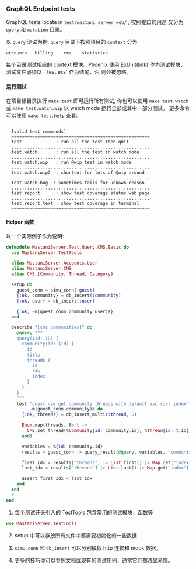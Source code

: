 
### GraphQL Endpoint tests

GraphQL tests locate in `test/mastani_server_web/` , 按照接口的用途
又分为 `query` 和 `mutation` 目录。

以 `query` 测试为例, `query` 目录下按照项目的 `context` 分为: 

```text
accounts   billing    cms    statistics
```

每个目录测试相应的 context 模块。Phoenix 使用 ExUnit(link) 作为测试模块，测试文件必须以 '_test.exs' 作为结尾，否
则会被忽略。

#### 运行测试

在项目根目录执行 `make test` 即可运行所有测试, 你也可以使用 `make test.watch` 或
`make test.watch.wip` 以 watch mode 运行全部或其中一部分测试。 更多命令可以使用
`make test.help` 查看: 

```text

  [valid test commands]
  ~~~~~~~~~~~~~~~~~~~~~~~~~~~~~~~~~~~~~~~~~~~~~~~~~~~~~
  test             : run all the test then quit
  .....................................................
  test.watch       : run all the test in watch mode
  .....................................................
  test.watch.wip   : run @wip test in watch mode
  .....................................................
  test.watch.wip2  : shortcut for lots of @wip around
  .....................................................
  test.watch.bug  : sometimes fails for unkown reason
  .....................................................
  test.report      : show test coverage status web page
  .....................................................
  test.report.text : show test coverage in terminal
  ~~~~~~~~~~~~~~~~~~~~~~~~~~~~~~~~~~~~~~~~~~~~~~~~~~~~~

```

#### Helper 函数

以一个实际例子作为说明: 

```elixir
defmodule MastaniServer.Test.Query.CMS.Basic do
  use MastaniServer.TestTools

  alias MastaniServer.Accounts.User
  alias MastaniServer.CMS
  alias CMS.{Community, Thread, Category}

  setup do
    guest_conn = simu_conn(:guest)
    {:ok, community} = db_insert(:community)
    {:ok, user} = db_insert(:user)

    {:ok, ~m(guest_conn community user)a}
  end

  describe "[cms communities]" do
    @query """
    query($id: ID) {
      community(id: $id) {
        id
        title
        threads {
          id
          raw
          index
        }
      }
    }
    """
    test "guest use get community threads with default asc sort index",
         ~m(guest_conn community)a do
      {:ok, threads} = db_insert_multi(:thread, 5)

      Enum.map(threads, fn t ->
        CMS.set_thread(%Community{id: community.id}, %Thread{id: t.id})
      end)

      variables = %{id: community.id}
      results = guest_conn |> query_result(@query, variables, "community")

      first_idx = results["threads"] |> List.first() |> Map.get("index")
      last_idx = results["threads"] |> List.last() |> Map.get("index")

      assert first_idx < last_idx
    end
  end
  # ....
end
```

1. 每个测试开头引入的 TestTools 包含常用的测试模块，函数等

```elixir
use MastaniServer.TestTools
```

2. setup 中可以存放所有文件中都需要初始化的一些数据

3. `simu_conn` 和 `db_insert` 可以分别模拟 http 连接和 mock 数据。

4. 更多的技巧你可以参照文档或现有的测试用例，通常它们都浅显易懂。




